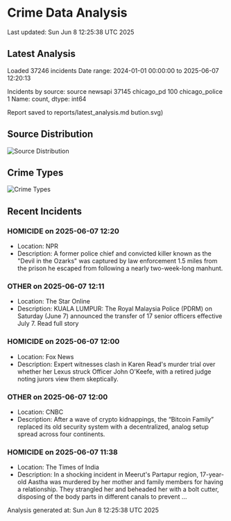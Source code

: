 # Crime Data Analysis
Last updated: Sun Jun  8 12:25:38 UTC 2025

## Latest Analysis

Loaded 37246 incidents
Date range: 2024-01-01 00:00:00 to 2025-06-07 12:20:13

Incidents by source:
source
newsapi           37145
chicago_pd          100
chicago_police        1
Name: count, dtype: int64

Report saved to reports/latest_analysis.md
bution.svg)

## Source Distribution
![Source Distribution](images/source_distribution.svg)

## Crime Types
![Crime Types](images/crime_types.svg)

## Recent Incidents

### HOMICIDE on 2025-06-07 12:20
- Location: NPR
- Description: A former police chief and convicted killer known as the "Devil in the Ozarks" was captured by law enforcement 1.5 miles from the prison he escaped from following a nearly two-week-long manhunt.


### OTHER on 2025-06-07 12:11
- Location: The Star Online
- Description: KUALA LUMPUR: The Royal Malaysia Police (PDRM) on Saturday (June 7) announced the transfer of 17 senior officers effective July 7. Read full story


### HOMICIDE on 2025-06-07 12:00
- Location: Fox News
- Description: Expert witnesses clash in Karen Read's murder trial over whether her Lexus struck Officer John O'Keefe, with a retired judge noting jurors view them skeptically.


### OTHER on 2025-06-07 12:00
- Location: CNBC
- Description: After a wave of crypto kidnappings, the “Bitcoin Family” replaced its old security system with a decentralized, analog setup spread across four continents.


### HOMICIDE on 2025-06-07 11:38
- Location: The Times of India
- Description: In a shocking incident in Meerut's Partapur region, 17-year-old Aastha was murdered by her mother and family members for having a relationship. They strangled her and beheaded her with a bolt cutter, disposing of the body parts in different canals to prevent …

Analysis generated at: Sun Jun  8 12:25:38 UTC 2025
